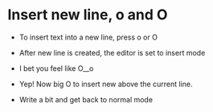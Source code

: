 # Insert new line, o and O
- To insert text into a new line, press o or O
- After new line is created, the editor is set to insert mode


- I bet you feel like O__o
- Yep! Now big O to insert new above the current line.
- Write a bit and get back to normal mode


